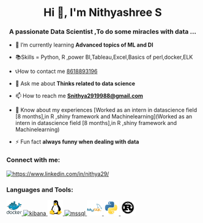 <h1 align="center">Hi 👋, I'm Nithyashree S</h1>
<h3 align="center">A passionate Data Scientist ,To do some miracles with data ...</h3>

- 🌱 I’m currently learning **Advanced topics of ML and Dl**

- 📚Skills  = Python, R ,power BI,Tableau,Excel,Basics of perl,docker,ELK

- 📞How to contact me [8618893196](8618893196)

- 💬 Ask me about **Thinks related to data science**

- 📫 How to reach me **Snithya2919988@gmail.com**

- 📄 Know about my experiences [Worked as an intern in datascience field [8 months],in R ,shiny framework and Machinelearning](Worked as an intern in datascience field [8 months],in R ,shiny framework and Machinelearning)

- ⚡ Fun fact **always funny when dealing with data**

<h3 align="left">Connect with me:</h3>
<p align="left">
<a href="https://linkedin.com/in/https://www.linkedin.com/in/nithya29/" target="blank"><img align="center" src="https://raw.githubusercontent.com/rahuldkjain/github-profile-readme-generator/master/src/images/icons/Social/linked-in-alt.svg" alt="https://www.linkedin.com/in/nithya29/" height="30" width="40" /></a>
</p>

<h3 align="left">Languages and Tools:</h3>
<p align="left"> <a href="https://www.docker.com/" target="_blank"> <img src="https://raw.githubusercontent.com/devicons/devicon/master/icons/docker/docker-original-wordmark.svg" alt="docker" width="40" height="40"/> </a> <a href="https://www.elastic.co/kibana" target="_blank"> <img src="https://www.vectorlogo.zone/logos/elasticco_kibana/elasticco_kibana-icon.svg" alt="kibana" width="40" height="40"/> </a> <a href="https://www.linux.org/" target="_blank"> <img src="https://raw.githubusercontent.com/devicons/devicon/master/icons/linux/linux-original.svg" alt="linux" width="40" height="40"/> </a> <a href="https://www.microsoft.com/en-us/sql-server" target="_blank"> <img src="https://www.svgrepo.com/show/303229/microsoft-sql-server-logo.svg" alt="mssql" width="40" height="40"/> </a> <a href="https://www.mysql.com/" target="_blank"> <img src="https://raw.githubusercontent.com/devicons/devicon/master/icons/mysql/mysql-original-wordmark.svg" alt="mysql" width="40" height="40"/> </a> <a href="https://www.python.org" target="_blank"> <img src="https://raw.githubusercontent.com/devicons/devicon/master/icons/python/python-original.svg" alt="python" width="40" height="40"/> </a> <a href="https://www.rust-lang.org" target="_blank"> <img src="https://raw.githubusercontent.com/devicons/devicon/master/icons/rust/rust-plain.svg" alt="rust" width="40" height="40"/> </a> </p>
